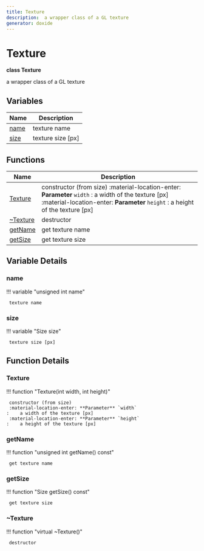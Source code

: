 ```yaml
---
title: Texture
description:  a wrapper class of a GL texture 
generator: doxide
---
```



# Texture

**class Texture**

 a wrapper class of a GL texture
 


## Variables

| Name | Description |
| ---- | ----------- |
| [name](#name) |  texture name  |
| [size](#size) |  texture size [px]  |

## Functions

| Name | Description |
| ---- | ----------- |
| [Texture](#Texture) |  constructor (from size) :material-location-enter: **Parameter** `width` :    a width of the texture [px] :material-location-enter: **Parameter** `height` :    a height of the texture [px]  |
| [~Texture](#_u007eTexture) |  destructor  |
| [getName](#getName) |  get texture name  |
| [getSize](#getSize) |  get texture size  |

## Variable Details

### name<a name="name"></a>

!!! variable "unsigned int name"

     texture name
    

### size<a name="size"></a>

!!! variable "Size size"

     texture size [px]
    

## Function Details

### Texture<a name="Texture"></a>
!!! function "Texture(int width, int height)"

     constructor (from size)
     :material-location-enter: **Parameter** `width`
    :    a width of the texture [px]
     :material-location-enter: **Parameter** `height`
    :    a height of the texture [px]
    

### getName<a name="getName"></a>
!!! function "unsigned int getName() const"

     get texture name
    

### getSize<a name="getSize"></a>
!!! function "Size getSize() const"

     get texture size
    

### ~Texture<a name="_u007eTexture"></a>
!!! function "virtual ~Texture()"

     destructor
    

